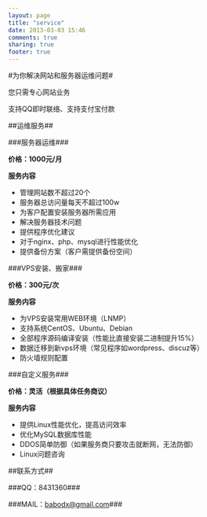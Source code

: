 ```yaml
---
layout: page
title: "service"
date: 2013-03-03 15:46
comments: true
sharing: true
footer: true
---
```

#为你解决网站和服务器运维问题#

您只需专心网站业务

支持QQ即时联络、支持支付宝付款

##运维服务##

###服务器运维###

**价格：1000元/月**

**服务内容**

+ 管理网站数不超过20个
+ 服务器总访问量每天不超过100w
+ 为客户配置安装服务器所需应用
+ 解决服务器技术问题
+ 提供程序优化建议
+ 对于nginx、php、mysql进行性能优化
+ 提供备份方案（客户需提供备份空间）

###VPS安装、搬家###

**价格：300元/次**

**服务内容**

+ 为VPS安装常用WEB环境（LNMP）
+ 支持系统CentOS、Ubuntu、Debian
+ 全部程序源码编译安装（性能比直接安装二进制提升15%）
+ 数据迁移到新vps环境（常见程序如wordpress、discuz等）
+ 防火墙规则配置

###自定义服务###

**价格：灵活（根据具体任务商议）**

**服务内容**

+ 提供Linux性能优化，提高访问效率
+ 优化MySQL数据库性能
+ DDOS简单防御（如果服务商只要攻击就断网，无法防御）
+ Linux问题咨询

##联系方式##

###QQ：8431360###

###MAIL：babodx@gmail.com###
